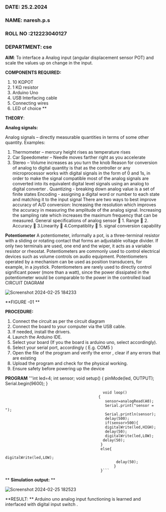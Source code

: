  ###  DATE: 25.2.2024

###  NAME: naresh.p.s
###  ROLL NO :212223040127
###  DEPARTMENT: cse

**AIM**:  To interface a Analog  input (angular displacement sensor POT) and scale the values up on change in the input.


**COMPONENTS REQUIRED:**
1.	10 KΩPOT
2.	1 KΩ resistor 
3.	Arduino Uno 
4.	USB Interfacing cable 
5.	Connecting wires 
6.	LED of choice 
**


**THEORY**: 

**Analog signals:**

Analog signals – directly measurable quantities in terms of some other quantity.
Examples:
1. Thermometer – mercury height rises as temperature rises
2. Car Speedometer – Needle moves farther right as you accelerate
3. Stereo – Volume increases as you turn the knob
Reason for conversion of analog to digital quantity is that as the controller or any microprocessor works with digital signals in the form of 0 and 1s, in order to make the signal compatible  most of the analog signals are converted into its equivalent digital level signals using an analog to digital converter .
Quantizing - breaking down analog value is a set of finite states
Encoding - assigning a digital word or number to each state and matching it to the input signal
 There are two ways to best improve accuracy of A/D conversion:
Increasing the resolution which improves the accuracy in measuring the amplitude of the analog signal.
Increasing the sampling rate which increases the maximum frequency that can be measured.
General specifications of analog sensor
	1. Range
	2. Accuracy
	3.Linearity
	4.Compatiblity
	5. signal conversion capability

**Potentiometer**
A potentiometer, informally a pot, is a three-terminal resistor with a sliding or rotating contact that forms an adjustable voltage divider. If only two terminals are used, one end and the wiper, it acts as a variable resistor or rheostat.
Potentiometers are commonly used to control electrical devices such as volume controls on audio equipment. Potentiometers operated by a mechanism can be used as position transducers, for example, in a joystick. Potentiometers are rarely used to directly control significant power (more than a watt), since the power dissipated in the potentiometer would be comparable to the power in the controlled load
CIRCUIT DIAGRAM




![Screenshot 2024-02-25 184233](https://github.com/nareshofficial/EXPERIMENT-NO--02-INTERFACING-ANALOG-INPUT-SENSOR-POT-WITH-ARDUINO-/assets/155141830/42e5aedb-dc33-4455-816f-7e87530e6e65)


**FIGURE -01
**

**PROCEDURE:**

1.	Connect the circuit as per the circuit diagram 
2.	Connect the board to your computer via the USB cable.
3.	If needed, install the drivers.
4.	Launch the Arduino IDE.
5.	Select your board (If you the board is arduino uno, select accordingly).
6.	Select your serial port, accordingly ( E.g. COM5 )
7.	Open the file of the program  and verify the error , clear if any errors that are existing 
8.	Upload the program and check for the physical working. 
9.	Ensure safety before powering up the device 



**PROGRAM** 
                                          '''int led=4;
                                             int sensor;
                                              void setup()
                                              {
                                                  pinMode(led, OUTPUT);
                                                  Serial.begin(9600);
                                              }

                                                void loop()
                                              {
                                                 sensor=analogRead(A0);
                                                 Serial.print("sensor = ");
                                                 Serial.println(sensor);
                                                 delay(500);
                                                 if(sensor>500){
                                                 digitalWrite(led,HIGH);
                                                 delay(50);
                                                 digitalWrite(led,LOW);
                                                delay(50);
                                               }
                                               else{
                                                      digitalWrite(led,LOW);
                                                      delay(50);
                                                     }
                                               }```
  









**
**Simulation output:** 
**


![Screenshot 2024-02-25 182523](https://github.com/nareshofficial/EXPERIMENT-NO--02-INTERFACING-ANALOG-INPUT-SENSOR-POT-WITH-ARDUINO-/assets/155141830/d604f924-705a-4a67-96b9-18b5f040f869)







**RESULT: ** Arduino uno analog input functioning is learned and interfaced with digital input switch .

